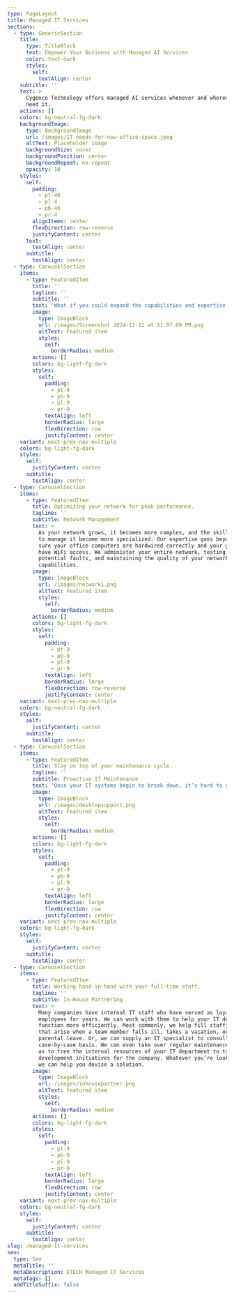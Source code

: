 ```yaml
---
type: PageLayout
title: Managed IT Services
sections:
  - type: GenericSection
    title:
      type: TitleBlock
      text: Empower Your Business with Managed AI Services
      color: text-dark
      styles:
        self:
          textAlign: center
    subtitle: ''
    text: >
      Cygence Technology offers managed AI services whenever and wherever you
      need it.
    actions: []
    colors: bg-neutral-fg-dark
    backgroundImage:
      type: BackgroundImage
      url: /images/IT-needs-for-new-office-space.jpeg
      altText: Placeholder image
      backgroundSize: cover
      backgroundPosition: center
      backgroundRepeat: no-repeat
      opacity: 10
    styles:
      self:
        padding:
          - pt-40
          - pl-4
          - pb-40
          - pr-4
        alignItems: center
        flexDirection: row-reverse
        justifyContent: center
      text:
        textAlign: center
      subtitle:
        textAlign: center
  - type: CarouselSection
    items:
      - type: FeaturedItem
        title: ''
        tagline: ''
        subtitle: ''
        text: "What if you could expand the capabilities and expertise of your IT department without having to hire more staff? That’s what we’re here to do. An in-house IT department requires a lot of overhead, and even companies that benefit from full-time staff still find it necessary to look elsewhere for specialized skills.\n\nThat’s where we come in.\_**Using our managed IT services**\_brings you access to a range of skill sets, from those who can consult on the best wiring for you next IT project to those with compliance expertise in your area of business.With us handling your IT, you’ll have one less thing to worry about.\n"
        image:
          type: ImageBlock
          url: /images/Screenshot 2024-12-11 at 11.07.09 PM.png
          altText: Featured item
          styles:
            self:
              borderRadius: medium
        actions: []
        colors: bg-light-fg-dark
        styles:
          self:
            padding:
              - pt-9
              - pb-9
              - pl-9
              - pr-9
            textAlign: left
            borderRadius: large
            flexDirection: row
            justifyContent: center
    variant: next-prev-nav-multiple
    colors: bg-light-fg-dark
    styles:
      self:
        justifyContent: center
      subtitle:
        textAlign: center
  - type: CarouselSection
    items:
      - type: FeaturedItem
        title: Optimizing your network for peak performance.
        tagline: ''
        subtitle: Network Management
        text: >
          As your network grows, it becomes more complex, and the skills needed
          to manage it become more specialized. Our expertise goes beyond making
          sure your office computers are hardwired correctly and your guests
          have WiFi access. We administer your entire network, testing for
          potential faults, and maintaining the quality of your network
          capabilities.
        image:
          type: ImageBlock
          url: /images/network1.png
          altText: Featured item
          styles:
            self:
              borderRadius: medium
        actions: []
        colors: bg-light-fg-dark
        styles:
          self:
            padding:
              - pt-9
              - pb-9
              - pl-9
              - pr-9
            textAlign: left
            borderRadius: large
            flexDirection: row-reverse
            justifyContent: center
    variant: next-prev-nav-multiple
    colors: bg-neutral-fg-dark
    styles:
      self:
        justifyContent: center
      subtitle:
        textAlign: center
  - type: CarouselSection
    items:
      - type: FeaturedItem
        title: Stay on top of your maintenance cycle.
        tagline: ''
        subtitle: Proactive IT Maintenance
        text: "Once your IT systems begin to break down, it’s hard to get ahead. All your budget goes to repairing and replacing old systems, patching problems as they emerge, and facing new crises caused by an unexpected data loss or unplanned downtime. By following a\_[proactive maintenance schedule](https://etechitservice.com/it-on-demand/), we help keep your systems running smoothly, so you not only mitigate the risk of an IT failure, but are in a position to take advantage of new opportunities as they arise.\n"
        image:
          type: ImageBlock
          url: /images/desktopsupport.png
          altText: Featured item
          styles:
            self:
              borderRadius: medium
        actions: []
        colors: bg-light-fg-dark
        styles:
          self:
            padding:
              - pt-9
              - pb-9
              - pl-9
              - pr-9
            textAlign: left
            borderRadius: large
            flexDirection: row
            justifyContent: center
    variant: next-prev-nav-multiple
    colors: bg-light-fg-dark
    styles:
      self:
        justifyContent: center
      subtitle:
        textAlign: center
  - type: CarouselSection
    items:
      - type: FeaturedItem
        title: Working hand-in-hand with your full-time staff.
        tagline: ''
        subtitle: In-House Partnering
        text: >
          Many companies have internal IT staff who have served as loyal
          employees for years. We can work with them to help your IT department
          function more efficiently. Most commonly, we help fill staffing voids
          that arise when a team member falls ill, takes a vacation, or goes on
          parental leave. Or, we can supply an IT specialist to consult on a
          case-by-case basis. We can even take over regular maintenance work so
          as to free the internal resources of your IT department to tackle new
          development initiatives for the company. Whatever you’re looking for,
          we can help you devise a solution.
        image:
          type: ImageBlock
          url: /images/inhousepartner.png
          altText: Featured item
          styles:
            self:
              borderRadius: medium
        actions: []
        colors: bg-light-fg-dark
        styles:
          self:
            padding:
              - pt-9
              - pb-9
              - pl-9
              - pr-9
            textAlign: left
            borderRadius: large
            flexDirection: row
            justifyContent: center
    variant: next-prev-nav-multiple
    colors: bg-neutral-fg-dark
    styles:
      self:
        justifyContent: center
      subtitle:
        textAlign: center
slug: /managed-it-services
seo:
  type: Seo
  metaTitle: ''
  metaDescription: ETECH Managed IT Services
  metaTags: []
  addTitleSuffix: false
---
```


